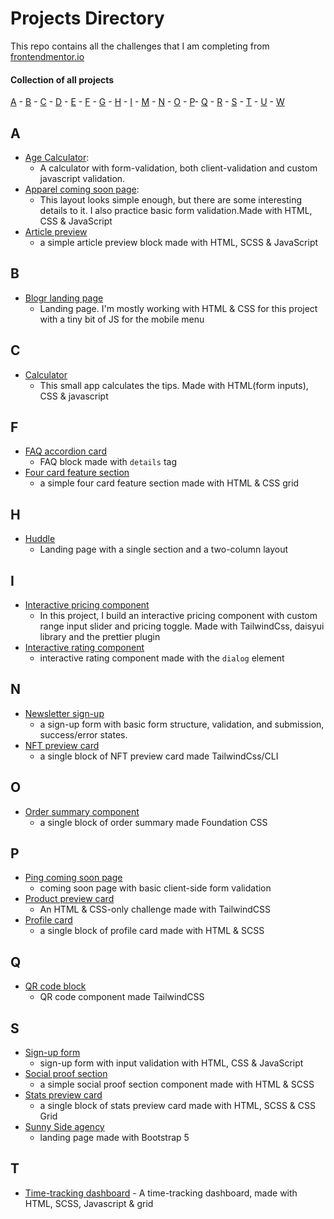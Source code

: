 # Projects Directory
This repo contains all the challenges that I am completing from [frontendmentor.io](https://www.frontendmentor.io/profile/PanuGr)

#### Collection of all projects

[A](#a) - [B](#b) - [C](#c) - [D](#d) - [E](#e) - [F](#f) - [G](#g) - [H](#h) - [I](#i) - [M](#m) - [N](#n) - [O](#o) - [P](#p)- [Q](#q) - [R](#r) - [S](#s) - [T](#t) - [U](#u) - [W](#w)

## A <a id="a"></a>

- [Age Calculator](./junior/age-calculator/):
  - A calculator with form-validation, both client-validation and custom javascript validation.
- [Apparel coming soon page](./newbie/Apparel-coming-soon/):
  - This layout looks simple enough, but there are some interesting details to it. I also practice basic form validation.Made with HTML, CSS & JavaScript
- [Article preview](./newbie/article-component/)
  - a simple article preview block made with HTML, SCSS & JavaScript

## B <a id="b"></a>

- [Blogr landing page](./junior/blog-landing-page/)
  - Landing page. I'm mostly working with HTML & CSS for this project with a tiny bit of JS for the mobile menu

## C <a id="c"></a>

- [Calculator](./junior/tip-calculator/)
    - This small app calculates the tips. Made with HTML(form inputs), CSS & javascript

<!-- ## D <a id="d"></a>

## E <a id="e"></a>
 -->

## F <a id="f"></a>

- [FAQ accordion card](./newbie/faq-accordion/)
  - FAQ block made with `details` tag
- [Four card feature section](./newbie/four-cards/)
  - a simple four card feature section made with HTML & CSS grid

<!-- ## G <a id="g"></a>
 -->

## H <a id="h"></a>

- [Huddle](./newbie/Huddle-landing-page/)
  - Landing page with a single section and a two-column layout

## I <a id="i"></a>

- [Interactive pricing component](./junior/interactive-pricing-component/)
  - In this project, I build an interactive pricing component with custom range input slider and pricing toggle. Made with TailwindCss, daisyui library and the prettier plugin
- [Interactive rating component](./newbie/interactive-rating-component/)
  - interactive rating component made with the `dialog` element

<!-- ## M <a id="m"></a>
 -->

## N <a id="n"></a>

- [Newsletter sign-up](./newbie/ntf-card/)
  - a sign-up form with basic form structure, validation, and submission, success/error states.
- [NFT preview card](./newbie/ntf-card/)
  - a single block of NFT preview card made TailwindCss/CLI

## O <a id="o"></a>

- [Order summary component](./newbie/order-summary-component/)
  - a single block of order summary made Foundation CSS

## P <a id="p"></a>

- [Ping coming soon page](./newbie/Ping-lunching-soon/)
  - coming soon page with basic client-side form validation
- [Product preview card](./newbie/product-preview-card-component/)
  - An HTML & CSS-only challenge made with TailwindCSS
- [Profile card](./newbie/profile-card-component/)
  - a single block of profile card made with HTML & SCSS

## Q <a id="q"></a>

- [QR code block](./newbie/qr-component/)
  - QR code component made TailwindCSS

<!-- ## R <a id="r"></a> -->

## S <a id="s"></a>

- [Sign-up form](./newbie/signup-form/)
  - sign-up form with input validation with HTML, CSS & JavaScript
- [Social proof section](./newbie/social-proof/)
  - a simple social proof section component made with HTML & SCSS
- [Stats preview card](./newbie/stats-preview-card/)
  - a single block of stats preview card made with HTML, SCSS & CSS Grid
- [Sunny Side agency](./junior/sunnyside-page/)
  - landing page made with Bootstrap 5

## T <a id="t"></a>

- [Time-tracking dashboard](./junior/time-tracking-dashboard/) - A time-tracking dashboard, made with HTML, SCSS, Javascript & grid
<!-- ## U <a id="u"></a>

## W <a id="u"></a> -->
